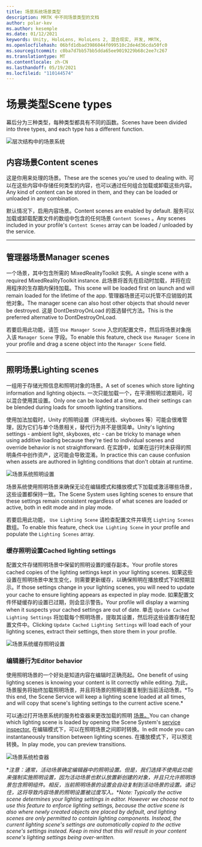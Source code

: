 ```yaml
---
title: 场景系统场景类型
description: MRTK 中不同场景类型的文档
author: polar-kev
ms.author: kesemple
ms.date: 01/12/2021
keywords: Unity, HoloLens, HoloLens 2, 混合现实, 开发, MRTK,
ms.openlocfilehash: 06bfd1dbad3986044f099510c2de4d36cda50fc0
ms.sourcegitcommit: c0ba7d7bb57bb5dda65ee9019229b68c2ee7c267
ms.translationtype: MT
ms.contentlocale: zh-CN
ms.lasthandoff: 05/19/2021
ms.locfileid: "110144574"
---
```

# <a name="scene-types"></a><span data-ttu-id="b80af-104">场景类型</span><span class="sxs-lookup"><span data-stu-id="b80af-104">Scene types</span></span>

<span data-ttu-id="b80af-105">幕后分为三种类型，每种类型都具有不同的函数。</span><span class="sxs-lookup"><span data-stu-id="b80af-105">Scenes have been divided into three types, and each type has a different function.</span></span>

![层次结构中的场景系统](../images/scene-system/MRTK_SceneSystemEditorSceneHierarchy.PNG)

## <a name="content-scenes"></a><span data-ttu-id="b80af-107">内容场景</span><span class="sxs-lookup"><span data-stu-id="b80af-107">Content scenes</span></span>

<span data-ttu-id="b80af-108">这是你用来处理的场景。</span><span class="sxs-lookup"><span data-stu-id="b80af-108">These are the scenes you're used to dealing with.</span></span> <span data-ttu-id="b80af-109">可以在这些内容中存储任何类型的内容，也可以通过任何组合加载或卸载这些内容。</span><span class="sxs-lookup"><span data-stu-id="b80af-109">Any kind of content can be stored in them, and they can be loaded or unloaded in any combination.</span></span>

<span data-ttu-id="b80af-110">默认情况下，启用内容场景。</span><span class="sxs-lookup"><span data-stu-id="b80af-110">Content scenes are enabled by default.</span></span> <span data-ttu-id="b80af-111">服务可以加载或卸载配置文件的数组中包含的任何场景 `Content Scenes` 。</span><span class="sxs-lookup"><span data-stu-id="b80af-111">Any scenes included in your profile's `Content Scenes` array can be loaded / unloaded by the service.</span></span>

___

## <a name="manager-scenes"></a><span data-ttu-id="b80af-112">管理器场景</span><span class="sxs-lookup"><span data-stu-id="b80af-112">Manager scenes</span></span>

<span data-ttu-id="b80af-113">一个场景，其中包含所需的 MixedRealityToolkit 实例。</span><span class="sxs-lookup"><span data-stu-id="b80af-113">A single scene with a required MixedRealityToolkit instance.</span></span> <span data-ttu-id="b80af-114">此场景将首先在启动时加载，并将在应用程序的生存期内保持加载。</span><span class="sxs-lookup"><span data-stu-id="b80af-114">This scene will be loaded first on launch and will remain loaded for the lifetime of the app.</span></span> <span data-ttu-id="b80af-115">管理器场景还可以托管不应销毁的其他对象。</span><span class="sxs-lookup"><span data-stu-id="b80af-115">The manager scene can also host other objects that should never be destroyed.</span></span> <span data-ttu-id="b80af-116">这是 DontDestroyOnLoad 的首选替代方法。</span><span class="sxs-lookup"><span data-stu-id="b80af-116">This is the preferred alternative to DontDestroyOnLoad.</span></span>

<span data-ttu-id="b80af-117">若要启用此功能，请签 `Use Manager Scene` 入您的配置文件，然后将场景对象拖入该 `Manager Scene` 字段。</span><span class="sxs-lookup"><span data-stu-id="b80af-117">To enable this feature, check `Use Manager Scene` in your profile and drag a scene object into the `Manager Scene` field.</span></span>

___

## <a name="lighting-scenes"></a><span data-ttu-id="b80af-118">照明场景</span><span class="sxs-lookup"><span data-stu-id="b80af-118">Lighting scenes</span></span>

<span data-ttu-id="b80af-119">一组用于存储光照信息和照明对象的场景。</span><span class="sxs-lookup"><span data-stu-id="b80af-119">A set of scenes which store lighting information and lighting objects.</span></span> <span data-ttu-id="b80af-120">一次只能加载一个，在平滑照明过渡期间，可以混合使用其设置。</span><span class="sxs-lookup"><span data-stu-id="b80af-120">Only one can be loaded at a time, and their settings can be blended during loads for smooth lighting transitions.</span></span>

<span data-ttu-id="b80af-121">使用加法加载时，Unity 的照明设置（环境光线、skyboxes 等）可能会很难管理，因为它们与单个场景相关，替代行为并不是很简单。</span><span class="sxs-lookup"><span data-stu-id="b80af-121">Unity's lighting settings - ambient light, skyboxes, etc - can be tricky to manage when using additive loading because they're tied to individual scenes and override behavior is not straightforward.</span></span> <span data-ttu-id="b80af-122">在实践中，如果在运行时未获得的照明条件中创作资产，这可能会导致混淆。</span><span class="sxs-lookup"><span data-stu-id="b80af-122">In practice this can cause confusion when assets are authored in lighting conditions that don't obtain at runtime.</span></span>

![场景系统照明设置](../images/scene-system/MRTK_SceneSystemLightingSettings.PNG)

<span data-ttu-id="b80af-124">场景系统使用照明场景来确保无论在编辑模式和播放模式下加载或激活哪些场景，这些设置都保持一致。</span><span class="sxs-lookup"><span data-stu-id="b80af-124">The Scene System uses lighting scenes to ensure that these settings remain consistent regardless of what scenes are loaded or active, both in edit mode and in play mode.</span></span>

<span data-ttu-id="b80af-125">若要启用此功能， `Use Lighting Scene` 请检查配置文件并填充 `Lighting Scenes` 数组。</span><span class="sxs-lookup"><span data-stu-id="b80af-125">To enable this feature, check `Use Lighting Scene` in your profile and populate the `Lighting Scenes` array.</span></span>

### <a name="cached-lighting-settings"></a><span data-ttu-id="b80af-126">缓存照明设置</span><span class="sxs-lookup"><span data-stu-id="b80af-126">Cached lighting settings</span></span>

<span data-ttu-id="b80af-127">配置文件存储照明场景中保留的照明设置的缓存副本。</span><span class="sxs-lookup"><span data-stu-id="b80af-127">Your profile stores cached copies of the lighting settings kept in your lighting scenes.</span></span> <span data-ttu-id="b80af-128">如果这些设置在照明场景中发生变化，则需要更新缓存，以确保照明在播放模式下如预期显示。</span><span class="sxs-lookup"><span data-stu-id="b80af-128">If those settings change in your lighting scenes, you will need to update your cache to ensure lighting appears as expected in play mode.</span></span> <span data-ttu-id="b80af-129">如果配置文件怀疑缓存的设置已过期，则会显示警告。</span><span class="sxs-lookup"><span data-stu-id="b80af-129">Your profile will display a warning when it suspects your cached settings are out of date.</span></span> <span data-ttu-id="b80af-130">单击 `Update Cached Lighting Settings` 将加载每个照明场景，提取其设置，然后将这些设置存储在配置文件中。</span><span class="sxs-lookup"><span data-stu-id="b80af-130">Clicking `Update Cached Lighting Settings` will load each of your lighting scenes, extract their settings, then store them in your profile.</span></span>

![场景系统缓存照明设置](../images/scene-system/MRTK_SceneSystemCachedLightingSettings.PNG)

### <a name="editor-behavior"></a><span data-ttu-id="b80af-132">编辑器行为</span><span class="sxs-lookup"><span data-stu-id="b80af-132">Editor behavior</span></span>

<span data-ttu-id="b80af-133">使用照明场景的一个好处是知道内容在编辑时正确亮起。</span><span class="sxs-lookup"><span data-stu-id="b80af-133">One benefit of using lighting scenes is knowing your content is lit correctly while editing.</span></span> <span data-ttu-id="b80af-134">为此，场景服务将始终加载照明场景，并且将场景的照明设置复制到当前活动场景。\*</span><span class="sxs-lookup"><span data-stu-id="b80af-134">To this end, the Scene Service will keep a lighting scene loaded at all times, and will copy that scene's lighting settings to the current active scene.\*</span></span>

<span data-ttu-id="b80af-135">可以通过打开场景系统的服务检查器来更改加载的照明 [场景。](../../configuration/mixed-reality-configuration-guide.md#editor-utilities)</span><span class="sxs-lookup"><span data-stu-id="b80af-135">You can change which lighting scene is loaded by opening the Scene System's [service inspector.](../../configuration/mixed-reality-configuration-guide.md#editor-utilities)</span></span> <span data-ttu-id="b80af-136">在编辑模式下，可以在照明场景之间即时转换。</span><span class="sxs-lookup"><span data-stu-id="b80af-136">In edit mode you can instantaneously transition between lighting scenes.</span></span> <span data-ttu-id="b80af-137">在播放模式下，可以预览转换。</span><span class="sxs-lookup"><span data-stu-id="b80af-137">In play mode, you can preview transitions.</span></span>

![场景系统检查器](../images/scene-system/MRTK_SceneSystemServiceInspector.PNG)

<span data-ttu-id="b80af-139">\**注意：通常，活动场景确定编辑器中的照明设置。但是，我们选择不使用此功能来强制实施照明设置，因为活动场景也默认放置新创建的对象，并且只允许照明场景包含照明组件。相反，当前照明场景的设置会自动复制到活动场景的设置。请记住，这将导致内容场景的照明设置被过度写入。*</span><span class="sxs-lookup"><span data-stu-id="b80af-139">\**Note: Typically the active scene determines your lighting settings in editor. However we choose not to use this feature to enforce lighting settings, because the active scene is also where newly created objects are placed by default, and lighting scenes are only permitted to contain lighting components. Instead, the current lighting scene's settings are automatically copied to the active scene's settings instead. Keep in mind that this will result in your content scene's lighting settings being over-written.*</span></span>
